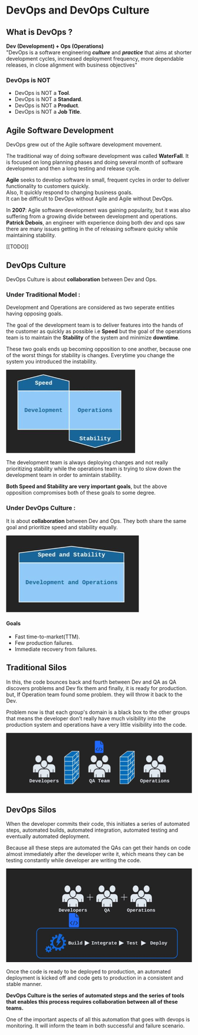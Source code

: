 # DevOps and DevOps Culture


## What is DevOps ?

**Dev (Development) + Ops (Operations)**  
"DevOps is a software engineering ***culture*** and ***practice*** that aims at shorter development cycles, increased deployment frequency, more dependable releases, in close alignment with business objectives"

### DevOps is NOT

- DevOps is NOT a **Tool**.
- DevOps is NOT a **Standard**.
- DevOps is NOT a **Product**.
- DevOps is NOT a **Job Title**.

## Agile Software Development

DevOps grew out of the Agile software development movement.  

The traditional way of doing software development was called **WaterFall**. It is focused on long planning phases and doing several month of software development and then a long testing and release cycle.  

**Agile** seeks to develop software in small, frequent cycles in order to deliver functionality to customers quickly.  
Also, It quickly respond to changing business goals.  
It can be difficult to DevOps without Agile and Agile without DevOps.  

In **2007**: Agile software development was gaining popularity, but it was also suffering from a growing divide between development and operations. **Patrick Debois**, an engineer with experience doing both dev and ops saw there are many issues getting in the of releasing software quicky while maintaining stability.

[[TODO]]

## DevOps Culture

DevOps Culture is about **collaboration** between Dev and Ops.

### Under Traditional Model : 
Development and Operations are considered as two seperate entities having opposing goals.

The goal of the development team is to deliver features into the hands of the customer as quickly as possible i.e **Speed** but the goal of the operations team is to maintain the **Stability** of the system and minimize **downtime**.  

These two goals ends up becoming opposition to one another, because one of the worst things for stability is changes. Everytime you change the system you introduced the instability.

![Traditional Model](images/1.jpg)

The development team is always deploying changes and not really prioritizing stability while the operations team is trying to slow down the development team in order to amintain stability.

**Both Speed and Stability are very important goals**, but the above opposition compromises both of these goals to some degree.


### Under DevOps Culture : 

It is about **collaboration** between Dev and Ops.
They both share the same goal and prioritize speed and stability equally.

![DevOps Culture](images/2.jpg)

#### Goals

- Fast time-to-market(TTM).
- Few production failures.
- Immediate recovery from failures.

## Traditional Silos

In this, the code bounces back and fourth between Dev and QA as QA discovers problems and Dev fix them and finally, it is ready for production. but, If Operation team found some problem. they will throw it back to the Dev.

Problem now is that each group's domain is a black box to the other groups that means the developer don't really have much visibility into the production system and operations have a very little visibility into the code.

![DevOps Culture](images/3.jpg)

## DevOps Silos

When the developer commits their code, this initiates a series of automated steps, automated builds, automated integration, automated testing and eventually automated deployment.

Because all these steps are automated the QAs can get their hands on code almost immediately after the developer write it, which means they can be testing constantly while developer are writing the code.

![DevOps Culture](images/4.jpg)

Once the code is ready to be deployed to production, an automated deployment is kicked off and code gets to production in a consistent and stable manner.

**DevOps Culture is the series of automated steps and the series of tools that enables this process requires collaboration between all of these teams.**

One of the important aspects of all this automation that goes with devops is monitoring. It will inform the team in both successful and failure scenario.